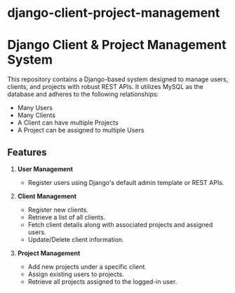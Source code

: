 # django-client-project-management

# Django Client & Project Management System

This repository contains a Django-based system designed to manage users, clients, and projects with robust REST APIs. It utilizes MySQL as the database and adheres to the following relationships:
- Many Users
- Many Clients
- A Client can have multiple Projects
- A Project can be assigned to multiple Users

## Features

1. **User Management**
   - Register users using Django's default admin template or REST APIs.

2. **Client Management**
   - Register new clients.
   - Retrieve a list of all clients.
   - Fetch client details along with associated projects and assigned users.
   - Update/Delete client information.

3. **Project Management**
   - Add new projects under a specific client.
   - Assign existing users to projects.
   - Retrieve all projects assigned to the logged-in user.
